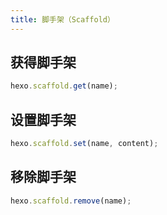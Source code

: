 ```yaml
---
title: 脚手架（Scaffold）
---
```


## 获得脚手架

```js
hexo.scaffold.get(name);
```

## 设置脚手架

```js
hexo.scaffold.set(name, content);
```

## 移除脚手架

```js
hexo.scaffold.remove(name);
```
